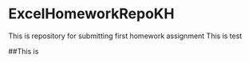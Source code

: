 # ExcelHomeworkRepoKH
This is repository for submitting first homework assignment
This is test 

##This is 

